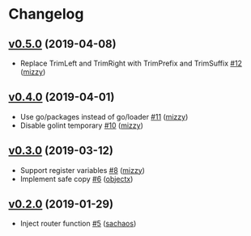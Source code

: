 # Changelog

## [v0.5.0](https://github.com/aktsk/atgen/compare/v0.4.0...v0.5.0) (2019-04-08)

* Replace TrimLeft and TrimRight with TrimPrefix and TrimSuffix [#12](https://github.com/aktsk/atgen/pull/12) ([mizzy](https://github.com/mizzy))

## [v0.4.0](https://github.com/aktsk/atgen/compare/v0.3.0...v0.4.0) (2019-04-01)

* Use go/packages instead of go/loader [#11](https://github.com/aktsk/atgen/pull/11) ([mizzy](https://github.com/mizzy))
* Disable golint temporary [#10](https://github.com/aktsk/atgen/pull/10) ([mizzy](https://github.com/mizzy))

## [v0.3.0](https://github.com/aktsk/atgen/compare/v0.2.0...v0.3.0) (2019-03-12)

* Support register variables [#8](https://github.com/aktsk/atgen/pull/8) ([mizzy](https://github.com/mizzy))
* Implement safe copy [#6](https://github.com/aktsk/atgen/pull/6) ([objectx](https://github.com/objectx))

## [v0.2.0](https://github.com/aktsk/atgen/compare/v0.1.0...v0.2.0) (2019-01-29)

* Inject router function [#5](https://github.com/aktsk/atgen/pull/5) ([sachaos](https://github.com/sachaos))

